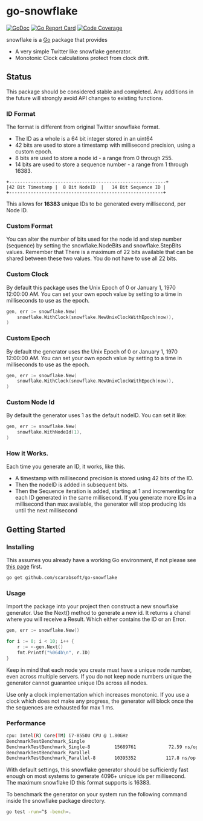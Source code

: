 go-snowflake
====
[![GoDoc](https://godoc.org/github.com/scarabsoft/go-snowflake?status.svg)](https://godoc.org/github.com/scarabsoft/go-snowflake) 
[![Go Report Card](https://goreportcard.com/badge/github.com/scarabsoft/go-snowflake)](https://goreportcard.com/report/github.com/scarabsoft/go-snowflake)
[![Code Coverage](https://codecov.io/gh/scarabsoft/go-snowflake/branch/main/graph/badge.svg)](https://codecov.io/gh/scarabsoft/go-snowflake)

snowflake is a [Go](https://golang.org/) package that provides
* A very simple Twitter like snowflake generator.
* Monotonic Clock calculations protect from clock drift.

## Status
This package should be considered stable and completed.  Any additions in the 
future will strongly avoid API changes to existing functions. 
  
### ID Format
The format is different from original Twitter snowflake format.
* The ID as a whole is a 64 bit integer stored in an uint64
* 42 bits are used to store a timestamp with millisecond precision, using a custom epoch.
*  8 bits are used to store a node id - a range from 0 through 255.
* 14 bits are used to store a sequence number - a range from 1 through 16383.

```
+----------------------------------------------------------+
|42 Bit Timestamp |  8 Bit NodeID  |   14 Bit Sequence ID |
+---------------------------------------------------------+
```

This allows for **16383** unique IDs to be generated every millisecond, per Node ID.

### Custom Format
You can alter the number of bits used for the node id and step number (sequence)
by setting the snowflake.NodeBits and snowflake.StepBits values.  Remember that
There is a maximum of 22 bits available that can be shared between these two 
values. You do not have to use all 22 bits.

### Custom Clock
By default this package uses the Unix Epoch of 0 or January 1, 1970 12:00:00 AM.
You can set your own epoch value by setting to a time in milliseconds
to use as the epoch.

```go
gen, err := snowflake.New(
    snowflake.WithClock(snowflake.NewUnixClockWithEpoch(now)),
)
```

### Custom Epoch
By default the generator uses the Unix Epoch of 0 or January 1, 1970 12:00:00 AM.
You can set your own epoch value by setting to a time in milliseconds
to use as the epoch.

```go
gen, err := snowflake.New(
    snowflake.WithClock(snowflake.NewUnixClockWithEpoch(now)),
)
```

### Custom Node Id
By default the generator uses 1 as the default nodeID. You can set it like:
```go
gen, err := snowflake.New(
    snowflake.WithNodeId(1),
)
```

### How it Works.
Each time you generate an ID, it works, like this.
* A timestamp with millisecond precision is stored using 42 bits of the ID.
* Then the nodeID is added in subsequent bits.
* Then the Sequence iteration is added, starting at 1 and incrementing for each ID generated in the same millisecond.
 If you generate more IDs in a millisecond than max available, the generator will stop producing Ids until the next millisecond 
 

## Getting Started

### Installing

This assumes you already have a working Go environment, if not please see
[this page](https://golang.org/doc/install) first.

```sh
go get github.com/scarabsoft/go-snowflake
```


### Usage

Import the package into your project then construct a new snowflake generator. Use the Next() method to generate
a new id. It returns a chanel where you will receive a Result. Which either contains the ID or an Error.

```go
gen, err := snowflake.New()

for i := 0; i < 10; i++ {
    r := <-gen.Next()
    fmt.Printf("%064b\n", r.ID)
}
```
 
Keep in mind that each node you create must have a unique node number, even 
across multiple servers.  If you do not keep node numbers unique the generator 
cannot guarantee unique IDs across all nodes.

Use only a clock implementation which increases monotonic. If you use a clock which does not make any progress, the generator
will block once the the sequences are exhausted for max 1 ms.

### Performance

```bash
cpu: Intel(R) Core(TM) i7-8550U CPU @ 1.80GHz
BenchmarkTestBenchmark_Single
BenchmarkTestBenchmark_Single-8     	15689761	        72.59 ns/op
BenchmarkTestBenchmark_Parallel
BenchmarkTestBenchmark_Parallel-8   	10395352	       117.8 ns/op
```

With default settings, this snowflake generator should be sufficiently fast 
enough on most systems to generate 4096+ unique ids per millisecond. 
The maximum snowflake ID this format supports is 16383. 

To benchmark the generator on your system run the following command inside the
snowflake package directory.

```sh
go test -run=^$ -bench=.
```
